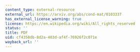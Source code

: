 ```yaml
---
content_type: external-resource
external_url: https://arxiv.org/abs/cond-mat/0103337
has_external_license_warning: true
license: https://en.wikipedia.org/wiki/All_rights_reserved
status: ''
title: PDF
uid: cf4358db-8d2a-403d-af4f-76926f2c071e
wayback_url: ''
---
```

